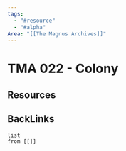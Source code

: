 ```yaml
---
tags:
  - "#resource"
  - "#alpha"
Area: "[[The Magnus Archives]]"
---
```


# TMA 022 - Colony


## Resources


## BackLinks

```dataview
list
from [[]]
```

